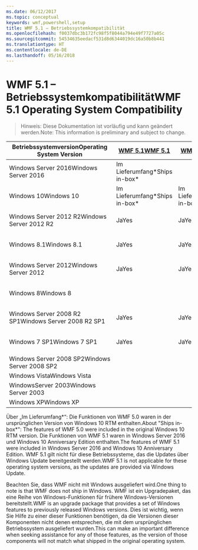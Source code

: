 ```yaml
---
ms.date: 06/12/2017
ms.topic: conceptual
keywords: wmf,powershell,setup
title: WMF 5.1 – Betriebssystemkompatibilität
ms.openlocfilehash: f0037dbc3b172fc98f5f8044a794e49f7727a05c
ms.sourcegitcommit: 54534635eedacf531d8d6344019dc16a50b8b441
ms.translationtype: HT
ms.contentlocale: de-DE
ms.lasthandoff: 05/16/2018
---
```

# <a name="wmf-51-operating-system-compatibility"></a><span data-ttu-id="95fa0-103">WMF 5.1 – Betriebssystemkompatibilität</span><span class="sxs-lookup"><span data-stu-id="95fa0-103">WMF 5.1 Operating System Compatibility</span></span> #

> <span data-ttu-id="95fa0-104">Hinweis: Diese Dokumentation ist vorläufig und kann geändert werden.</span><span class="sxs-lookup"><span data-stu-id="95fa0-104">Note: This information is preliminary and subject to change.</span></span>

| <span data-ttu-id="95fa0-105">Betriebssystemversion</span><span class="sxs-lookup"><span data-stu-id="95fa0-105">Operating System Version</span></span> | [<span data-ttu-id="95fa0-106">WMF 5.1</span><span class="sxs-lookup"><span data-stu-id="95fa0-106">WMF 5.1</span></span>](https://aka.ms/wmf51download) | [<span data-ttu-id="95fa0-107">WMF 5.0</span><span class="sxs-lookup"><span data-stu-id="95fa0-107">WMF 5.0</span></span>](https://aka.ms/wmf5download) | [<span data-ttu-id="95fa0-108">WMF 4.0</span><span class="sxs-lookup"><span data-stu-id="95fa0-108">WMF 4.0</span></span>](https://aka.ms/wmf4download) |  [<span data-ttu-id="95fa0-109">WMF 3.0</span><span class="sxs-lookup"><span data-stu-id="95fa0-109">WMF 3.0</span></span>](https://aka.ms/wmf3download) | [<span data-ttu-id="95fa0-110">WMF 2.0</span><span class="sxs-lookup"><span data-stu-id="95fa0-110">WMF 2.0</span></span>](https://aka.ms/wmf2download) |
| ------------------------ | ----------- | ----------- | ----------- | ------------ |  ------------- |
| <span data-ttu-id="95fa0-111">Windows Server 2016</span><span class="sxs-lookup"><span data-stu-id="95fa0-111">Windows Server 2016</span></span> | <span data-ttu-id="95fa0-112">Im Lieferumfang\*</span><span class="sxs-lookup"><span data-stu-id="95fa0-112">Ships in-box\*</span></span> |  |  |  |  |
| <span data-ttu-id="95fa0-113">Windows 10</span><span class="sxs-lookup"><span data-stu-id="95fa0-113">Windows 10</span></span> | <span data-ttu-id="95fa0-114">Im Lieferumfang\*</span><span class="sxs-lookup"><span data-stu-id="95fa0-114">Ships in-box\*</span></span> | <span data-ttu-id="95fa0-115">Im Lieferumfang\*</span><span class="sxs-lookup"><span data-stu-id="95fa0-115">Ships in-box\*</span></span>  | | | |
| <span data-ttu-id="95fa0-116">Windows Server 2012 R2</span><span class="sxs-lookup"><span data-stu-id="95fa0-116">Windows Server 2012 R2</span></span>| <span data-ttu-id="95fa0-117">Ja</span><span class="sxs-lookup"><span data-stu-id="95fa0-117">Yes</span></span> | <span data-ttu-id="95fa0-118">Ja</span><span class="sxs-lookup"><span data-stu-id="95fa0-118">Yes</span></span> | <span data-ttu-id="95fa0-119">Im Lieferumfang</span><span class="sxs-lookup"><span data-stu-id="95fa0-119">Ships in-box</span></span> |  |  |
| <span data-ttu-id="95fa0-120">Windows 8.1</span><span class="sxs-lookup"><span data-stu-id="95fa0-120">Windows 8.1</span></span> | <span data-ttu-id="95fa0-121">Ja</span><span class="sxs-lookup"><span data-stu-id="95fa0-121">Yes</span></span> | <span data-ttu-id="95fa0-122">Ja</span><span class="sxs-lookup"><span data-stu-id="95fa0-122">Yes</span></span> |  <span data-ttu-id="95fa0-123">Im Lieferumfang</span><span class="sxs-lookup"><span data-stu-id="95fa0-123">Ships in-box</span></span> |  |  |
| <span data-ttu-id="95fa0-124">Windows Server 2012</span><span class="sxs-lookup"><span data-stu-id="95fa0-124">Windows Server 2012</span></span> | <span data-ttu-id="95fa0-125">Ja</span><span class="sxs-lookup"><span data-stu-id="95fa0-125">Yes</span></span> | <span data-ttu-id="95fa0-126">Ja</span><span class="sxs-lookup"><span data-stu-id="95fa0-126">Yes</span></span> | <span data-ttu-id="95fa0-127">Ja</span><span class="sxs-lookup"><span data-stu-id="95fa0-127">Yes</span></span> |  <span data-ttu-id="95fa0-128">Im Lieferumfang</span><span class="sxs-lookup"><span data-stu-id="95fa0-128">Ships in-box</span></span> | |
| <span data-ttu-id="95fa0-129">Windows 8</span><span class="sxs-lookup"><span data-stu-id="95fa0-129">Windows 8</span></span> |  |  |  | <span data-ttu-id="95fa0-130">Im Lieferumfang</span><span class="sxs-lookup"><span data-stu-id="95fa0-130">Ships in-box</span></span> | |
| <span data-ttu-id="95fa0-131">Windows Server 2008 R2 SP1</span><span class="sxs-lookup"><span data-stu-id="95fa0-131">Windows Server 2008 R2 SP1</span></span> | <span data-ttu-id="95fa0-132">Ja</span><span class="sxs-lookup"><span data-stu-id="95fa0-132">Yes</span></span> | <span data-ttu-id="95fa0-133">Ja</span><span class="sxs-lookup"><span data-stu-id="95fa0-133">Yes</span></span> | <span data-ttu-id="95fa0-134">Ja</span><span class="sxs-lookup"><span data-stu-id="95fa0-134">Yes</span></span> |  <span data-ttu-id="95fa0-135">Ja</span><span class="sxs-lookup"><span data-stu-id="95fa0-135">Yes</span></span>| <span data-ttu-id="95fa0-136">Im Lieferumfang</span><span class="sxs-lookup"><span data-stu-id="95fa0-136">Ships in-box</span></span> |
| <span data-ttu-id="95fa0-137">Windows 7 SP1</span><span class="sxs-lookup"><span data-stu-id="95fa0-137">Windows 7 SP1</span></span>  | <span data-ttu-id="95fa0-138">Ja</span><span class="sxs-lookup"><span data-stu-id="95fa0-138">Yes</span></span> | <span data-ttu-id="95fa0-139">Ja</span><span class="sxs-lookup"><span data-stu-id="95fa0-139">Yes</span></span> | <span data-ttu-id="95fa0-140">Ja</span><span class="sxs-lookup"><span data-stu-id="95fa0-140">Yes</span></span> | <span data-ttu-id="95fa0-141">Ja</span><span class="sxs-lookup"><span data-stu-id="95fa0-141">Yes</span></span> | <span data-ttu-id="95fa0-142">Im Lieferumfang</span><span class="sxs-lookup"><span data-stu-id="95fa0-142">Ships in-box</span></span> |
| <span data-ttu-id="95fa0-143">Windows Server 2008 SP2</span><span class="sxs-lookup"><span data-stu-id="95fa0-143">Windows Server 2008 SP2</span></span> | | | | <span data-ttu-id="95fa0-144">Ja</span><span class="sxs-lookup"><span data-stu-id="95fa0-144">Yes</span></span> | <span data-ttu-id="95fa0-145">Ja</span><span class="sxs-lookup"><span data-stu-id="95fa0-145">Yes</span></span> |
| <span data-ttu-id="95fa0-146">Windows Vista</span><span class="sxs-lookup"><span data-stu-id="95fa0-146">Windows Vista</span></span> | | | | | <span data-ttu-id="95fa0-147">Ja</span><span class="sxs-lookup"><span data-stu-id="95fa0-147">Yes</span></span> |
| <span data-ttu-id="95fa0-148">WindowsServer 2003</span><span class="sxs-lookup"><span data-stu-id="95fa0-148">Windows Server 2003</span></span>| | | |  | <span data-ttu-id="95fa0-149">Ja</span><span class="sxs-lookup"><span data-stu-id="95fa0-149">Yes</span></span> |
| <span data-ttu-id="95fa0-150">Windows XP</span><span class="sxs-lookup"><span data-stu-id="95fa0-150">Windows XP</span></span> | | | |  | <span data-ttu-id="95fa0-151">Ja</span><span class="sxs-lookup"><span data-stu-id="95fa0-151">Yes</span></span> |


<span data-ttu-id="95fa0-152">Über „Im Lieferumfang\*“: Die Funktionen von WMF 5.0 waren in der ursprünglichen Version von Windows 10 RTM enthalten.</span><span class="sxs-lookup"><span data-stu-id="95fa0-152">About "Ships in-box\*": The features of WMF 5.0 were included in the original Windows 10 RTM version.</span></span>
<span data-ttu-id="95fa0-153">Die Funktionen von WMF 5.1 waren in Windows Server 2016 und Windows 10 Anniversary Edition enthalten.</span><span class="sxs-lookup"><span data-stu-id="95fa0-153">The features of WMF 5.1 were included in Windows Server 2016 and Windows 10 Anniversary Edition.</span></span>
<span data-ttu-id="95fa0-154">WMF 5.1 gilt nicht für diese Betriebssysteme, das die Updates über Windows Update bereitgestellt werden.</span><span class="sxs-lookup"><span data-stu-id="95fa0-154">WMF 5.1 is not applicable for these operating system versions, as the updates are provided via Windows Update.</span></span>


<span data-ttu-id="95fa0-155">Beachten Sie, dass WMF nicht mit Windows ausgeliefert wird.</span><span class="sxs-lookup"><span data-stu-id="95fa0-155">One thing to note is that WMF does not ship in Windows.</span></span>
<span data-ttu-id="95fa0-156">WMF ist ein Upgradepaket, das eine Reihe von Windows-Funktionen für frühere Windows-Versionen bereitstellt.</span><span class="sxs-lookup"><span data-stu-id="95fa0-156">WMF is an upgrade package that provides a set of Windows features to previously released Windows versions.</span></span>
<span data-ttu-id="95fa0-157">Dies ist wichtig, wenn Sie Hilfe zu einer dieser Funktionen benötigen, da die Versionen dieser Komponenten nicht denen entsprechen, die mit dem ursprünglichen Betriebssystem ausgeliefert wurden.</span><span class="sxs-lookup"><span data-stu-id="95fa0-157">This can make an important difference when seeking assistance for any of those features, as the version of those components will not match what shipped in the original operating system.</span></span>
